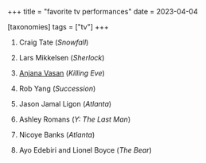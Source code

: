 +++
title = "favorite tv performances"
date = 2023-04-04

[taxonomies]
tags = ["tv"]
+++

1. Craig Tate (*Snowfall*)

1. Lars Mikkelsen (*Sherlock*)

1. [Anjana Vasan] (*Killing Eve*)

1. Rob Yang (*Succession*)

1. Jason Jamal Ligon (*Atlanta*)

1. Ashley Romans (*Y: The Last Man*)

1. Nicoye Banks (*Atlanta*)

1. Ayo Edebiri and Lionel Boyce (*The Bear*)

[Anjana Vasan]: https://en.wikipedia.org/wiki/Anjana_Vasan
